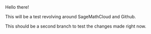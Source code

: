 Hello there!

This will be a test revolving around SageMathCloud and Github.

This should be a second branch to test the changes made right now.
